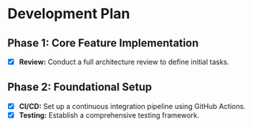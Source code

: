 # Development Plan

## Phase 1: Core Feature Implementation
- [x] **Review:** Conduct a full architecture review to define initial tasks.

## Phase 2: Foundational Setup
- [x] **CI/CD:** Set up a continuous integration pipeline using GitHub Actions.
- [x] **Testing:** Establish a comprehensive testing framework.
